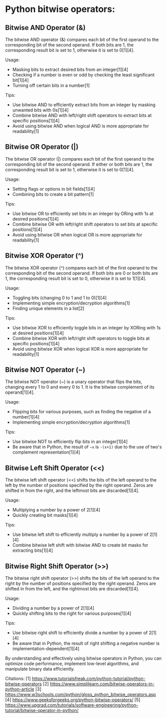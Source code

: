 # Python bitwise operators:


## Bitwise AND Operator (&)
The bitwise AND operator (&) compares each bit of the first operand to the corresponding bit of the second operand. If both bits are 1, the corresponding result bit is set to 1, otherwise it is set to 0[1][4].

Usage:
- Masking bits to extract desired bits from an integer[1][4]
- Checking if a number is even or odd by checking the least significant bit[1][4]
- Turning off certain bits in a number[1]

Tips:
- Use bitwise AND to efficiently extract bits from an integer by masking unwanted bits with 0s[1][4]
- Combine bitwise AND with left/right shift operators to extract bits at specific positions[1][4]
- Avoid using bitwise AND when logical AND is more appropriate for readability[1]

## Bitwise OR Operator (|)
The bitwise OR operator (|) compares each bit of the first operand to the corresponding bit of the second operand. If either or both bits are 1, the corresponding result bit is set to 1, otherwise it is set to 0[1][4].

Usage:
- Setting flags or options in bit fields[1][4]
- Combining bits to create a bit pattern[1]

Tips:
- Use bitwise OR to efficiently set bits in an integer by ORing with 1s at desired positions[1][4]
- Combine bitwise OR with left/right shift operators to set bits at specific positions[1][4]
- Avoid using bitwise OR when logical OR is more appropriate for readability[1]

## Bitwise XOR Operator (^)
The bitwise XOR operator (^) compares each bit of the first operand to the corresponding bit of the second operand. If both bits are 0 or both bits are 1, the corresponding result bit is set to 0, otherwise it is set to 1[1][4].

Usage:
- Toggling bits (changing 0 to 1 and 1 to 0)[1][4]
- Implementing simple encryption/decryption algorithms[1]
- Finding unique elements in a list[2]

Tips:
- Use bitwise XOR to efficiently toggle bits in an integer by XORing with 1s at desired positions[1][4]
- Combine bitwise XOR with left/right shift operators to toggle bits at specific positions[1][4]
- Avoid using bitwise XOR when logical XOR is more appropriate for readability[1]

## Bitwise NOT Operator (~)
The bitwise NOT operator (~) is a unary operator that flips the bits, changing every 1 to 0 and every 0 to 1. It is the bitwise complement of its operand[1][4].

Usage:
- Flipping bits for various purposes, such as finding the negative of a number[1][4]
- Implementing simple encryption/decryption algorithms[1]

Tips:
- Use bitwise NOT to efficiently flip bits in an integer[1][4]
- Be aware that in Python, the result of `~x` is `-(x+1)` due to the use of two's complement representation[1][4]

## Bitwise Left Shift Operator (<<)
The bitwise left shift operator (<<) shifts the bits of the left operand to the left by the number of positions specified by the right operand. Zeros are shifted in from the right, and the leftmost bits are discarded[1][4].

Usage:
- Multiplying a number by a power of 2[1][4]
- Quickly creating bit masks[1][4]

Tips:
- Use bitwise left shift to efficiently multiply a number by a power of 2[1][4]
- Combine bitwise left shift with bitwise AND to create bit masks for extracting bits[1][4]

## Bitwise Right Shift Operator (>>)
The bitwise right shift operator (>>) shifts the bits of the left operand to the right by the number of positions specified by the right operand. Zeros are shifted in from the left, and the rightmost bits are discarded[1][4].

Usage:
- Dividing a number by a power of 2[1][4]
- Quickly shifting bits to the right for various purposes[1][4]

Tips:
- Use bitwise right shift to efficiently divide a number by a power of 2[1][4]
- Be aware that in Python, the result of right shifting a negative number is implementation-dependent[1][4]

By understanding and effectively using bitwise operators in Python, you can optimize code performance, implement low-level algorithms, and manipulate binary data efficiently.

Citations:
[1] https://www.tutorialsfreak.com/python-tutorial/python-bitwise-operators
[2] https://www.simplilearn.com/bitwise-operators-in-python-article
[3] https://www.w3schools.com/python/gloss_python_bitwise_operators.asp
[4] https://www.geeksforgeeks.org/python-bitwise-operators/
[5] https://www.upgrad.com/tutorials/software-engineering/python-tutorial/bitwise-operator-in-python/

